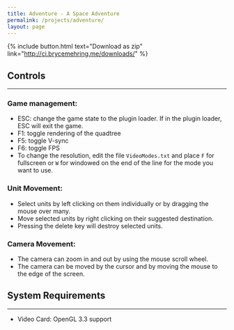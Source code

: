 ```yaml
---
title: Adventure - A Space Adventure
permalink: /projects/adventure/
layout: page
---
```


{% include button.html text="Download as zip" link="http://ci.brycemehring.me/downloads/" %}

## Controls
***

### Game management:
* ESC: change the game state to the plugin loader. If in the plugin loader, ESC will exit the game.
* F1: toggle rendering of the quadtree
* F5: toggle V-sync
* F6: toggle FPS
* To change the resolution, edit the file `VideoModes.txt` and place `F` for fullscreen or `W` for windowed on the end of the line for the mode you want to use.

### Unit Movement:
* Select units by left clicking on them individually or by dragging the mouse over many.
* Move selected units by right clicking on their suggested destination.
* Pressing the delete key will destroy selected units.

### Camera Movement:

* The camera can zoom in and out by using the mouse scroll wheel.
* The camera can be moved by the cursor and by moving the mouse to the edge of the screen.

## System Requirements
***

* Video Card: OpenGL 3.3 support
